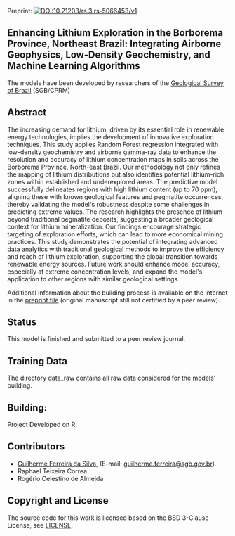Preprint: [![DOI:10.21203/rs.3.rs-5066453/v1](https://img.shields.io/badge/https%3A%2F%2Fdoi.org%2F10.21203%2Frs.3.rs-5066453%2Fv1?label=Preprint
)](https://doi.org/10.21203/rs.3.rs-5066453/v1) 


## Enhancing Lithium Exploration in the Borborema Province, Northeast Brazil: Integrating Airborne Geophysics, Low-Density Geochemistry, and Machine Learning Algorithms



The models have been developed by researchers of the [Geological Survey of Brazil](https://www.cprm.gov.br/en/) (SGB/CPRM)

## Abstract

The increasing demand for lithium, driven by its essential role in renewable energy technologies, implies the development of innovative exploration techniques. This study applies Random Forest regression integrated with low-density geochemistry and airborne gamma-ray data to enhance the resolution and accuracy of lithium concentration maps in soils across the Borborema Province, North-east Brazil. Our methodology not only refines the mapping of lithium distributions but also identifies potential lithium-rich zones within established and underexplored areas. The predictive model successfully delineates regions with high lithium content (up to 70 ppm), aligning these with known geological features and pegmatite occurrences, thereby validating the model's robustness despite some challenges in predicting extreme values. The research highlights the presence of lithium beyond traditional pegmatite deposits, suggesting a broader geological context for lithium mineralization. Our findings encourage strategic targeting of exploration efforts, which can lead to more economical mining practices. This study demonstrates the potential of integrating advanced data analytics with traditional geological methods to improve the efficiency and reach of lithium exploration, supporting the global transition towards renewable energy sources. Future work should enhance model accuracy, especially at extreme concentration levels, and expand the model's application to other regions with similar geological settings.

Additional information about the building process is available on the internet in the [preprint file](https://www.researchsquare.com/article/rs-5066453/v1) (original manuscript still not certified by a peer review).
 
## Status

This model is finished and submitted to a peer review journal.

## Training Data

The directory [data_raw](./data_raw) contains all raw data considered for the models' building. 

## Building:

Project Developed on R.<p>


## Contributors

* [Guilherme Ferreira da Silva](http://lattes.cnpq.br/3088062889595212), (E-mail: guilherme.ferreira@sgb.gov.br)
* Raphael Teixeira Correa
* Rogério Celestino de Almeida

## Copyright and License

The source code for this work is licensed based on the BSD 3-Clause License, see [LICENSE](LICENSE).
